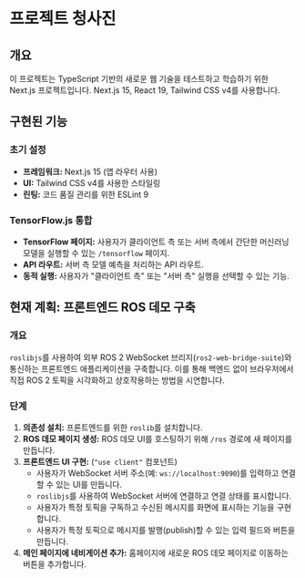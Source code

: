 
# 프로젝트 청사진

## 개요

이 프로젝트는 TypeScript 기반의 새로운 웹 기술을 테스트하고 학습하기 위한 Next.js 프로젝트입니다. Next.js 15, React 19, Tailwind CSS v4를 사용합니다.

## 구현된 기능

### 초기 설정
- **프레임워크:** Next.js 15 (앱 라우터 사용)
- **UI:** Tailwind CSS v4를 사용한 스타일링
- **린팅:** 코드 품질 관리를 위한 ESLint 9

### TensorFlow.js 통합
- **TensorFlow 페이지:** 사용자가 클라이언트 측 또는 서버 측에서 간단한 머신러닝 모델을 실행할 수 있는 `/tensorflow` 페이지.
- **API 라우트:** 서버 측 모델 예측을 처리하는 API 라우트.
- **동적 실행:** 사용자가 "클라이언트 측" 또는 "서버 측" 실행을 선택할 수 있는 기능.

## 현재 계획: 프론트엔드 ROS 데모 구축

### 개요
`roslibjs`를 사용하여 외부 ROS 2 WebSocket 브리지(`ros2-web-bridge-suite`)와 통신하는 프론트엔드 애플리케이션을 구축합니다. 이를 통해 백엔드 없이 브라우저에서 직접 ROS 2 토픽을 시각화하고 상호작용하는 방법을 시연합니다.

### 단계
1.  **의존성 설치:** 프론트엔드를 위한 `roslib`를 설치합니다.
2.  **ROS 데모 페이지 생성:** ROS 데모 UI를 호스팅하기 위해 `/ros` 경로에 새 페이지를 만듭니다.
3.  **프론트엔드 UI 구현:** (`"use client"` 컴포넌트)
    *   사용자가 WebSocket 서버 주소(예: `ws://localhost:9090`)를 입력하고 연결할 수 있는 UI를 만듭니다.
    *   `roslibjs`를 사용하여 WebSocket 서버에 연결하고 연결 상태를 표시합니다.
    *   사용자가 특정 토픽을 구독하고 수신된 메시지를 화면에 표시하는 기능을 구현합니다.
    *   사용자가 특정 토픽으로 메시지를 발행(publish)할 수 있는 입력 필드와 버튼을 만듭니다.
4.  **메인 페이지에 네비게이션 추가:** 홈페이지에 새로운 ROS 데모 페이지로 이동하는 버튼을 추가합니다.
